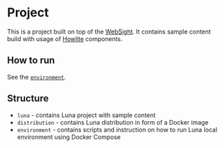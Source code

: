# Project

This is a project built on top of the [WebSight](https://www.websight.io/). It contains sample content build with usage of [Howlite](https://github.com/websight-io/howlite) components.

## How to run
See the [`environment`](https://github.com/websight-io/luna-project/tree/main/environment).

## Structure

- `luna` - contains Luna project with sample content
- `distribution` - contains Luna distribution in form of a Docker image
- `environment` - contains scripts and instruction on how to run Luna local environment using Docker Compose
